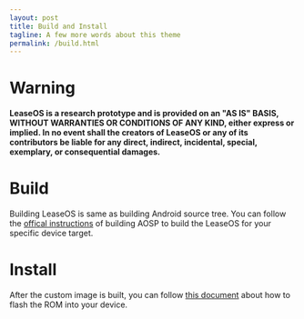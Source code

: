 ```yaml
---
layout: post
title: Build and Install
tagline: A few more words about this theme
permalink: /build.html
---
```


# Warning
**LeaseOS is a research prototype and is provided on an "AS IS" BASIS, WITHOUT 
WARRANTIES OR CONDITIONS OF ANY KIND, either express or implied. In no event shall 
the creators of LeaseOS or any of its contributors be liable for any direct, indirect, 
incidental, special, exemplary, or consequential damages.**

# Build
Building LeaseOS is same as building Android source tree. You can follow the 
[offical instructions](https://source.android.com/setup/build/building)
of building AOSP to build the LeaseOS for your specific device target. 

# Install
After the custom image is built, you can follow [this document](https://source.android.com/setup/build/running) 
about how to flash the ROM into your device.



